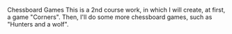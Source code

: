 Chessboard Games
This is a 2nd course work, in which I will create, at first, a game "Corners". Then, I'll do some more chessboard games, such as "Hunters and a wolf".